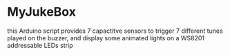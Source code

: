 # MyJukeBox
this Arduino script provides 7 capactitve sensors to trigger 7 different tunes played on the buzzer, and display some animated lights on a WS8201 addressable LEDs strip
